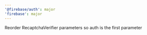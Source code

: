 ```yaml
---
'@firebase/auth': major
'firebase': major
---
```


Reorder RecaptchaVerifier parameters so auth is the first parameter

